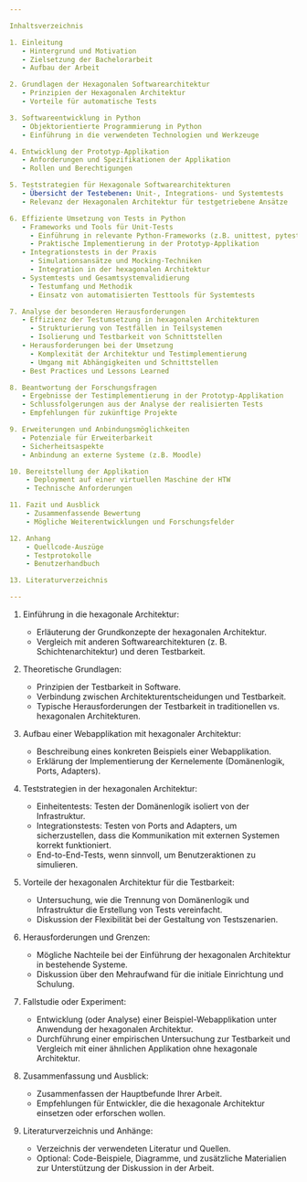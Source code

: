 ```yaml
---

Inhaltsverzeichnis

1. Einleitung
   - Hintergrund und Motivation
   - Zielsetzung der Bachelorarbeit
   - Aufbau der Arbeit

2. Grundlagen der Hexagonalen Softwarearchitektur
   - Prinzipien der Hexagonalen Architektur
   - Vorteile für automatische Tests

3. Softwareentwicklung in Python
   - Objektorientierte Programmierung in Python
   - Einführung in die verwendeten Technologien und Werkzeuge

4. Entwicklung der Prototyp-Applikation
   - Anforderungen und Spezifikationen der Applikation
   - Rollen und Berechtigungen

5. Teststrategien für Hexagonale Softwarearchitekturen
   - Übersicht der Testebenen: Unit-, Integrations- und Systemtests
   - Relevanz der Hexagonalen Architektur für testgetriebene Ansätze

6. Effiziente Umsetzung von Tests in Python
   - Frameworks und Tools für Unit-Tests
     - Einführung in relevante Python-Frameworks (z.B. unittest, pytest)
     - Praktische Implementierung in der Prototyp-Applikation
   - Integrationstests in der Praxis
     - Simulationsansätze und Mocking-Techniken
     - Integration in der hexagonalen Architektur
   - Systemtests und Gesamtsystemvalidierung
     - Testumfang und Methodik
     - Einsatz von automatisierten Testtools für Systemtests

7. Analyse der besonderen Herausforderungen
   - Effizienz der Testumsetzung in hexagonalen Architekturen
     - Strukturierung von Testfällen in Teilsystemen
     - Isolierung und Testbarkeit von Schnittstellen
   - Herausforderungen bei der Umsetzung
     - Komplexität der Architektur und Testimplementierung
     - Umgang mit Abhängigkeiten und Schnittstellen
   - Best Practices und Lessons Learned

8. Beantwortung der Forschungsfragen
   - Ergebnisse der Testimplementierung in der Prototyp-Applikation
   - Schlussfolgerungen aus der Analyse der realisierten Tests
   - Empfehlungen für zukünftige Projekte

9. Erweiterungen und Anbindungsmöglichkeiten
   - Potenziale für Erweiterbarkeit
   - Sicherheitsaspekte
   - Anbindung an externe Systeme (z.B. Moodle)

10. Bereitstellung der Applikation
    - Deployment auf einer virtuellen Maschine der HTW
    - Technische Anforderungen

11. Fazit und Ausblick
    - Zusammenfassende Bewertung
    - Mögliche Weiterentwicklungen und Forschungsfelder

12. Anhang
    - Quellcode-Auszüge
    - Testprotokolle
    - Benutzerhandbuch

13. Literaturverzeichnis

---
```


1. Einführung in die hexagonale Architektur:
    - Erläuterung der Grundkonzepte der hexagonalen Architektur.
    - Vergleich mit anderen Softwarearchitekturen (z. B. Schichtenarchitektur) und deren Testbarkeit.

2. Theoretische Grundlagen:
    - Prinzipien der Testbarkeit in Software.
    - Verbindung zwischen Architekturentscheidungen und Testbarkeit.
    - Typische Herausforderungen der Testbarkeit in traditionellen vs. hexagonalen Architekturen.

3. Aufbau einer Webapplikation mit hexagonaler Architektur:
    - Beschreibung eines konkreten Beispiels einer Webapplikation.
    - Erklärung der Implementierung der Kernelemente (Domänenlogik, Ports, Adapters).

4. Teststrategien in der hexagonalen Architektur:
    - Einheitentests: Testen der Domänenlogik isoliert von der Infrastruktur.
    - Integrationstests: Testen von Ports and Adapters, um sicherzustellen, dass die Kommunikation mit externen Systemen
      korrekt funktioniert.
    - End-to-End-Tests, wenn sinnvoll, um Benutzeraktionen zu simulieren.

5. Vorteile der hexagonalen Architektur für die Testbarkeit:
    - Untersuchung, wie die Trennung von Domänenlogik und Infrastruktur die Erstellung von Tests vereinfacht.
    - Diskussion der Flexibilität bei der Gestaltung von Testszenarien.

6. Herausforderungen und Grenzen:
    - Mögliche Nachteile bei der Einführung der hexagonalen Architektur in bestehende Systeme.
    - Diskussion über den Mehraufwand für die initiale Einrichtung und Schulung.

7. Fallstudie oder Experiment:
    - Entwicklung (oder Analyse) einer Beispiel-Webapplikation unter Anwendung der hexagonalen Architektur.
    - Durchführung einer empirischen Untersuchung zur Testbarkeit und Vergleich mit einer ähnlichen Applikation ohne
      hexagonale Architektur.

8. Zusammenfassung und Ausblick:
    - Zusammenfassen der Hauptbefunde Ihrer Arbeit.
    - Empfehlungen für Entwickler, die die hexagonale Architektur einsetzen oder erforschen wollen.

9. Literaturverzeichnis und Anhänge:
    - Verzeichnis der verwendeten Literatur und Quellen.
    - Optional: Code-Beispiele, Diagramme, und zusätzliche Materialien zur Unterstützung der Diskussion in der Arbeit.